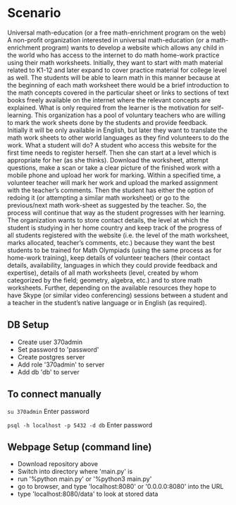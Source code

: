 # Scenario
Universal math-education (or a free math-enrichment program on the web)
A non-profit organization interested in universal math-education (or a math-enrichment program) wants to develop a website which allows any child in the world who has access to the internet to do math home-work practice using their math worksheets. Initially, they want to start with math material related to K1-12 and later expand to cover practice material for college level as well. The students will be able to learn math in this manner because at the beginning of each math worksheet there would be a brief introduction to the math concepts covered in the particular sheet or links to sections of text books freely available on the internet where the relevant concepts are explained. What is only required from the learner is the motivation for self-learning.
This organization has a pool of voluntary teachers who are willing to mark the work sheets done by the students and provide feedback. Initially it will be only available in English, but later they want to translate the math work sheets to other world languages as they find volunteers to do the work. What a student will do?
A student who access this website for the first time needs to register herself. Then she can start at a level which is appropriate for her (as she thinks). Download the worksheet, attempt questions, make a scan or take a clear picture of the finished work with a mobile phone and upload her work for marking. Within a specified time, a volunteer teacher will mark her work and upload the marked assignment with the teacher’s comments. Then the student has either the option of redoing it (or attempting a similar math worksheet) or go to the previous/next math work-sheet as suggested by the teacher. So, the process will continue that way as the student progresses with her learning.
The organization wants to store contact details, the level at which the student is studying in her home country and keep track of the progress of all students registered with the website (i.e. the level of the math worksheet, marks allocated, teacher’s comments, etc.) because they want the best students to be trained for Math Olympiads (using the same process as for home-work training), keep details of volunteer teachers (their contact details, availability, languages in which they could provide feedback and expertise), details of all math worksheets (level, created by whom categorized by the field; geometry, algebra, etc.) and to store math worksheets.
Further, depending on the available resources they hope to have Skype (or similar video conferencing) sessions between a student and a teacher in the student’s native language or in English (as required).

## DB Setup
- Create user 370admin
- Set password to 'password'
- Create postgres server
- Add role '370admin' to server
- Add db 'db' to server
## To connect manually
`su 370admin`
Enter password

`psql -h localhost -p 5432 -d db`
Enter password

## Webpage Setup (command line)
- Download repository above
- Switch into directory where 'main.py' is
- run '%python main.py' or '%python3 main.py'
- go to browser, and type 'localhost:8080' or '0.0.0.0:8080' into the URL
- type 'localhost:8080/data' to look at stored data
